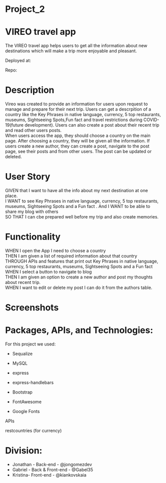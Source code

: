 # Project_2
# VIREO travel app

The VIREO travel app helps users to get all the information about new destinations which will make a trip more enjoyable and pleasant.

Deployed at: 

Repo: 


# Description

Vireo was created to provide an information for users upon request to manage and prepare for their next trip. Users can get a descrpition of a country like the Key Phrases in native language, currency, 5 top restaurants, museums, Sightseeing Spots,Fun fact and travel restrictions during COVID-19(future development). Users can also create a post about their recent trip and read other users posts.
<br />
When users access the app, they should choose a country on the main page. After choosing a country, they will be given all the information. If users create a new author, they can create a post, navigate to the post page, see their posts and from other users. The post can be updated or deleted.

# User Story
GIVEN that I want to have all the info about my next destination at one place. 
<br />
I WANT to see  Key Phrases in native language, currency, 5 top restaurants, museums, Sightseeing Spots and a Fun fact .
And I WANT to be able to share my blog with others
<br />
SO THAT I can cbe prepared well before my trip and also create memories.
<br />


# Functionality
WHEN I open the App I need to choose a country<br />
THEN I am given a list of required information about that country <br />
THROUGH APIs and features that print out Key Phrases in native language, currency, 5 top restaurants, museums, Sightseeing Spots and a Fun fact  <br />
WHEN I select a button to navigate to blog <br />
THEN I am given an option to create a new author and post my thoughts about recent trip.<br />
WHEN I want to edit or delete my post I can do it from the authors table.

# Screenshots



# Packages, APIs, and Technologies:

For this project we used: 
- Sequalize
- MySQL
- express
- express-handlebars

- Bootstrap 
- FontAwesome
- Google Fonts


APIs

restcountries (for currency)


# Division:
- Jonathan - Back-end - @jongomezdev 
- Gabriel - Back & Front-end - @Gabel35
- Kristina- Front-end - @kiankovskaia